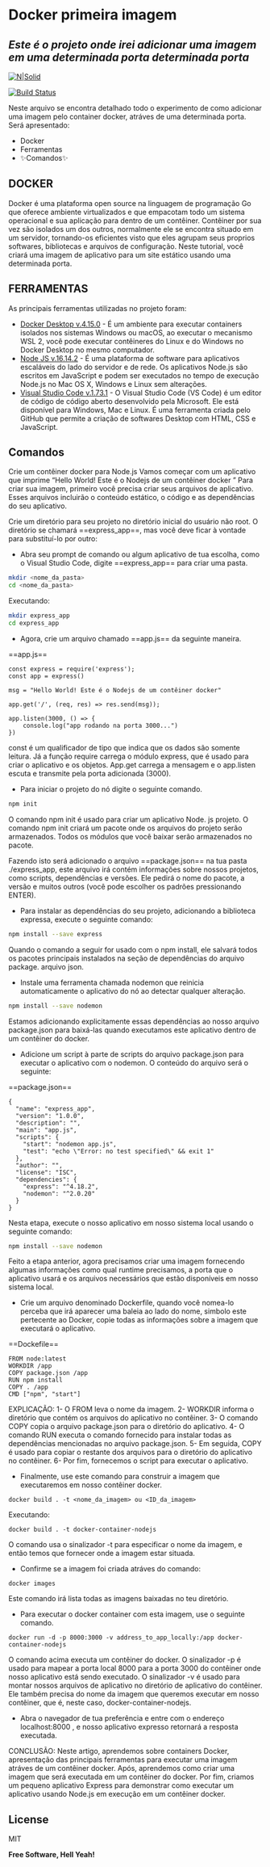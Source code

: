 # Docker primeira imagem
## _Este é o projeto onde irei adicionar uma imagem em uma determinada porta determinada porta_

[![N|Solid](https://upload.wikimedia.org/wikipedia/commons/thumb/f/f3/LogoCompasso-positivo.png/440px-LogoCompasso-positivo.png)](https://compass.uol/pt/home/)

[![Build Status](https://travis-ci.org/joemccann/dillinger.svg?branch=master)](https://github.com/Jeef-Moreira)

Neste arquivo se encontra detalhado todo o experimento de como adicionar uma imagem pelo container docker, atráves de uma determinada porta. Será apresentado:
- Docker
- Ferramentas
- ✨Comandos✨

## DOCKER
Docker é uma plataforma open source na linguagem de programação Go que oferece ambiente virtualizados e que empacotam todo um sistema operacional e sua aplicação para dentro de um contêiner. 
Contêiner por sua vez são isolados um dos outros, normalmente ele se encontra situado em um servidor, tornando-os eficientes visto que eles agrupam seus proprios softwares, bibliotecas e arquivos de configuração. 
Neste tutorial, você criará uma imagem de aplicativo para um site estático usando uma determinada porta.


## FERRAMENTAS

As principais ferramentas utilizadas no projeto foram:

- [Docker Desktop v.4.15.0](https://www.docker.com/products/docker-desktop/) - É um ambiente para executar containers isolados nos sistemas Windows ou macOS, ao executar o mecanismo WSL 2, você pode executar contêineres do Linux e do Windows no Docker Desktop no mesmo computador.
- [Node JS v.16.14.2](https://nodejs.org/en/) - É uma plataforma de software para aplicativos escaláveis do lado do servidor e de rede. Os aplicativos Node.js são escritos em JavaScript e podem ser executados no tempo de execução Node.js no Mac OS X, Windows e Linux sem alterações.
- [Visual Studio Code v.1.73.1](https://code.visualstudio.com/) - O Visual Studio Code (VS Code) é um editor de código de código aberto desenvolvido pela Microsoft. Ele está disponível para Windows, Mac e Linux. É uma ferramenta criada pelo GitHub que permite a criação de softwares Desktop com HTML, CSS e JavaScript.


## Comandos

Crie um contêiner docker para Node.js
Vamos começar com um aplicativo que imprime “Hello World! Este é o Nodejs de um contêiner docker ”
Para criar sua imagem, primeiro você precisa criar seus arquivos de aplicativo. Esses arquivos incluirão o conteúdo estático, o código e as dependências do seu aplicativo.

Crie um diretório para seu projeto no diretório inicial do usuário não root. O diretório se chamará ==express_app==, mas você deve ficar à vontade para substituí-lo por outro:
* Abra seu prompt de comando ou algum aplicativo de tua escolha, como o Visual Studio Code, digite ==express_app== para criar uma pasta.

```sh
mkdir <nome_da_pasta>
cd <nome_da_pasta>
```
Executando:
```sh
mkdir express_app
cd express_app
```


* Agora, crie um arquivo chamado ==app.js== da seguinte maneira.

==app.js==
```
const express = require('express');
const app = express()

msg = "Hello World! Este é o Nodejs de um contêiner docker"

app.get('/', (req, res) => res.send(msg));

app.listen(3000, () => {
    console.log("app rodando na porta 3000...")
})
```
const é um qualificador de tipo que indica que os dados são somente leitura. Já a função require carrega o módulo express, que é usado para criar o aplicativo e os objetos. App.get carrega a mensagem e o app.listen escuta e transmite pela porta adicionada (3000).

* Para iniciar o projeto do nó digite o seguinte comando.
```sh
npm init
```
O comando npm init é usado para criar um aplicativo Node. js projeto. O comando npm init criará um pacote onde os arquivos do projeto serão armazenados. Todos os módulos que você baixar serão armazenados no pacote.

Fazendo isto será adicionado o arquivo ==package.json== na tua pasta ./express_app, este arquivo irá contém informações sobre nossos projetos, como scripts, dependências e versões. Ele pedirá o nome do pacote, a versão e muitos outros (você pode escolher os padrões pressionando ENTER).
* Para instalar as dependências do seu projeto, adicionando a biblioteca expressa, execute o seguinte comando: 
```sh
npm install --save express
```
Quando o comando a seguir for usado com o npm install, ele salvará todos os pacotes principais instalados na seção de dependências do arquivo package. arquivo json.
* Instale uma ferramenta chamada nodemon que reinicia automaticamente o aplicativo do nó ao detectar qualquer alteração.
```sh
npm install --save nodemon
```

Estamos adicionando explicitamente essas dependências ao nosso arquivo package.json para baixá-las quando executamos este aplicativo dentro de um contêiner do docker.
* Adicione um script à parte de scripts do arquivo package.json para executar o aplicativo com o nodemon. O conteúdo do arquivo será o seguinte:

==package.json==
```
{
  "name": "express_app",
  "version": "1.0.0",
  "description": "",
  "main": "app.js",
  "scripts": {
    "start": "nodemon app.js",
    "test": "echo \"Error: no test specified\" && exit 1"
  },
  "author": "",
  "license": "ISC",
  "dependencies": {
    "express": "^4.18.2",
    "nodemon": "^2.0.20"
  }
}
```

Nesta etapa, execute o nosso aplicativo em nosso sistema local usando o seguinte comando:
```sh
npm install --save nodemon
```
Feito a etapa anterior, agora precisamos criar uma imagem fornecendo algumas informações como qual runtime precisamos, a porta que o aplicativo usará e os arquivos necessários que estão disponíveis em nosso sistema local.
* Crie um arquivo denominado Dockerfile, quando você nomea-lo perceba que irá aparecer uma baleia ao lado do nome, simbolo este pertecente ao Docker, copie todas as informações sobre a imagem que executará o aplicativo.

==Dockefile==
```
FROM node:latest
WORKDIR /app
COPY package.json /app
RUN npm install
COPY . /app
CMD ["npm", "start"]
```
EXPLICAÇÃO:
1- O FROM leva o nome da imagem.
2- WORKDIR informa o diretório que contém os arquivos do aplicativo no contêiner.
3- O comando COPY copia o arquivo package.json para o diretório do aplicativo.
4- O comando RUN executa o comando fornecido para instalar todas as dependências mencionadas no arquivo package.json.
5- Em seguida, COPY é usado para copiar o restante dos arquivos para o diretório do aplicativo no contêiner.
6- Por fim, fornecemos o script para executar o aplicativo.

* Finalmente, use este comando para construir a imagem que executaremos em nosso contêiner docker.
```
docker build . -t <nome_da_imagem> ou <ID_da_imagem>
```
Executando:
```
docker build . -t docker-container-nodejs
```
O comando usa o sinalizador -t para especificar o nome da imagem, e então temos que fornecer onde a imagem estar situada.
* Confirme se a imagem foi criada atráves do comando:
```
docker images
```
Este comando irá lista todas as imagens baixadas no teu diretório.
* Para executar o docker container com esta imagem, use o seguinte comando.
```
docker run -d -p 8000:3000 -v address_to_app_locally:/app docker-container-nodejs
```
O comando acima executa um contêiner do docker. O sinalizador -p é usado para mapear a porta local 8000 para a porta 3000 do contêiner onde nosso aplicativo está sendo executado. O sinalizador -v é usado para montar nossos arquivos de aplicativo no diretório de aplicativo do contêiner. Ele também precisa do nome da imagem que queremos executar em nosso contêiner, que é, neste caso, docker-container-nodejs.

* Abra o navegador de tua preferência e entre com o endereço localhost:8000 , e nosso aplicativo expresso retornará a resposta executada.

CONCLUSÃO:
Neste artigo, aprendemos sobre containers Docker, apresentação das principais ferramentas para executar uma imagem atráves de um contêiner docker. Após, aprendemos como criar uma imagem que será executada em um contêiner do docker. Por fim, criamos um pequeno aplicativo Express para demonstrar como executar um aplicativo usando Node.js em execução em um contêiner docker.
 

## License

MIT

**Free Software, Hell Yeah!**

[//]: # (These are reference links used in the body of this note and get stripped out when the markdown processor does its job. There is no need to format nicely because it shouldn't be seen. Thanks SO - http://stackoverflow.com/questions/4823468/store-comments-in-markdown-syntax)

   [dev]: <https://github.com/Jeef-Moreira>
   [learning]: <https://compassuol.udemy.com>
   [boss]: <https://compass.uol/pt/home>
   [node.js]: <http://nodejs.org>
   [Docker Desktop]: <https://www.docker.com/products/docker-desktop>
   [Visual Studio Code]: <https://code.visualstudio.com>
  
